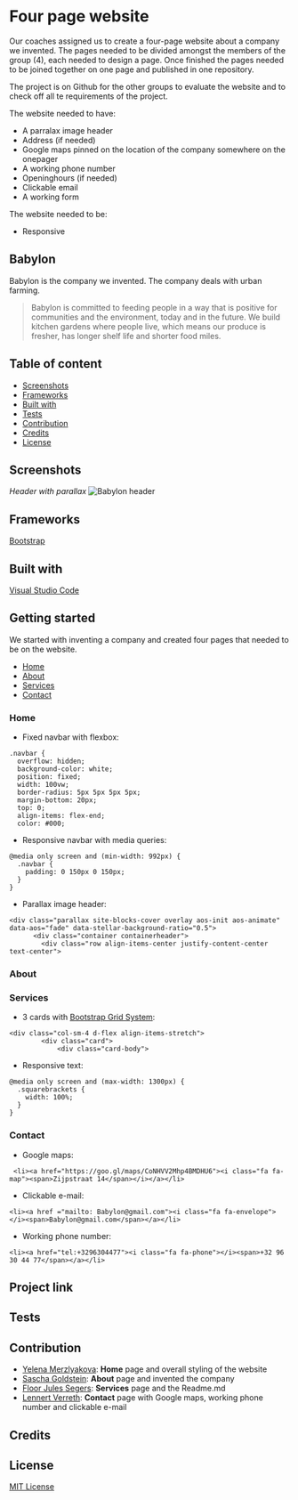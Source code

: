 # Four page website
Our coaches assigned us to create a four-page website about a company we invented. The pages needed to be divided amongst the members of the group (4), each needed to design a page. Once finished the pages needed to be joined together on one page and published in one repository.

The project is on Github for the other groups to evaluate the website and to check off all te requirements of the project.

The website needed to have:
- A parralax image header
- Address (if needed)
- Google maps pinned on the location of the company somewhere on the onepager
- A working phone number
- Openinghours (if needed)
- Clickable email
- A working form

The website needed to be: 
- Responsive

## Babylon
Babylon is the company we invented. The company deals with urban farming.

> Babylon is committed to feeding people in a way that is positive for communities and the environment, today and in the future. We build kitchen gardens where people live, which means our produce is fresher, has longer shelf life and shorter food miles.



## Table of content
* [Screenshots](#screenshots)
* [Frameworks](#frameworks)
* [Built with](#built-with)
* [Tests](#tests)
* [Contribution](#contribution)
* [Credits](#credits)
* [License](#license)


## Screenshots

*Header with parallax*
![Babylon header](https://user-images.githubusercontent.com/49682756/57764882-a0a12280-7704-11e9-9154-d7a8d72cf26b.png)





## Frameworks
[Bootstrap](https://getbootstrap.com)

## Built with
[Visual Studio Code](https://code.visualstudio.com/)

## Getting started

We started with inventing a company and created four pages that needed to be on the website. 
* [Home](###home)
* [About](###about)
* [Services](###services)
* [Contact](###contact)

### Home 
- Fixed navbar with flexbox:

```
.navbar {
  overflow: hidden;
  background-color: white;
  position: fixed;
  width: 100vw;
  border-radius: 5px 5px 5px 5px;
  margin-bottom: 20px;
  top: 0;
  align-items: flex-end;
  color: #000;
  ```

- Responsive navbar with media queries:
```
@media only screen and (min-width: 992px) {
  .navbar {
    padding: 0 150px 0 150px;
  }
}
```

- Parallax image header:

```
<div class="parallax site-blocks-cover overlay aos-init aos-animate" data-aos="fade" data-stellar-background-ratio="0.5">
      <div class="container containerheader">
        <div class="row align-items-center justify-content-center text-center">
```

### About

### Services

- 3 cards with [Bootstrap Grid System](https://getbootstrap.com/docs/4.0/layout/grid/):

```
<div class="col-sm-4 d-flex align-items-stretch">
        <div class="card">
            <div class="card-body">

```

- Responsive text:
```
@media only screen and (max-width: 1300px) {
  .squarebrackets {
    width: 100%;
  }
}
```

### Contact
- Google maps:
```
 <li><a href="https://goo.gl/maps/CoNHVV2Mhp4BMDHU6"><i class="fa fa-map"><span>Zijpstraat 14</span></i></a></li>

```

- Clickable e-mail:
```
<li><a href ="mailto: Babylon@gmail.com"><i class="fa fa-envelope"></i><span>Babylon@gmail.com</span></a></li>

```

- Working phone number:
```
<li><a href="tel:+3296304477"><i class="fa fa-phone"></i><span>+32 96 30 44 77</span></a></li>

```



## Project link


## Tests

## Contribution
* [Yelena Merzlyakova](https://github.com/YelenaMerzlyakova): **Home** page and overall styling of the website
* [Sascha Goldstein](https://github.com/SaschaGoldstein):  **About** page and invented the company
* [Floor Jules Segers](https://github.com/FloorJulesSegers): **Services** page and the Readme.md
* [Lennert Verreth](https://github.com/LennertVerreth): **Contact** page with Google maps, working phone number and clickable e-mail

## Credits

## License
[MIT License](license.txt)
